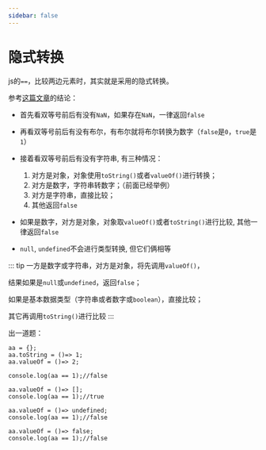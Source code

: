 ```yaml
---
sidebar: false
---
```

# 隐式转换

js的`==`，比较两边元素时，其实就是采用的隐式转换。

参考[这篇文章](https://www.haorooms.com/post/js_yinxingleixing)的结论：

- 首先看双等号前后有没有`NaN`，如果存在`NaN`，一律返回`false`

- 再看双等号前后有没有布尔，有布尔就将布尔转换为数字（`false`是`0`，`true`是`1`）

- 接着看双等号前后有没有字符串, 有三种情况：

  1. 对方是对象，对象使用`toString()`或者`valueOf()`进行转换；
  2. 对方是数字，字符串转数字；（前面已经举例）
  3. 对方是字符串，直接比较；
  4. 其他返回`false`

- 如果是数字，对方是对象，对象取`valueOf()`或者`toString()`进行比较, 其他一律返回`false`

- `null`, `undefined`不会进行类型转换, 但它们俩相等

::: tip
一方是数字或字符串，对方是对象，将先调用`valueOf()`，

结果如果是`null`或`undefined`，返回`false`；

如果是基本数据类型（字符串或者数字或`boolean`），直接比较；

其它再调用`toString()`进行比较
:::

出一道题：
```
aa = {};
aa.toString = ()=> 1;
aa.valueOf = ()=> 2;

console.log(aa == 1);//false

aa.valueOf = ()=> [];
console.log(aa == 1);//true

aa.valueOf = ()=> undefined;
console.log(aa == 1);//false

aa.valueOf = ()=> false;
console.log(aa == 1);//false
```
